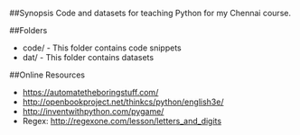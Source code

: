 ##Synopsis
Code and datasets for teaching Python for my Chennai course.

##Folders
- code/ - This folder contains code snippets
- dat/ - This folder contains datasets

##Online Resources
- https://automatetheboringstuff.com/
- http://openbookproject.net/thinkcs/python/english3e/
- http://inventwithpython.com/pygame/
- Regex: http://regexone.com/lesson/letters_and_digits
